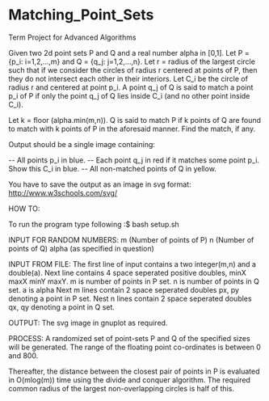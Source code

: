 Matching_Point_Sets
===================

Term Project for Advanced Algorithms

Given two 2d point sets P and Q and a real number alpha in [0,1].
Let P = {p_i: i=1,2,...,m} and Q = {q_j: j=1,2,...,n}.
Let r = radius of the largest circle such that if we consider the circles of radius r 
centered at points of P, then they do not intersect each other in their interiors.
Let C_i be the circle of radius r and centered at point p_i.
A point q_j of Q is said to match a point p_i of P if only the point q_j of Q lies inside C_i
(and no other point inside C_i).

Let k = floor (alpha.min(m,n)).
Q is said to match P if k points of Q are found to match with k points of P in the aforesaid manner.
Find the match, if any.

Output should be a single image containing: 

-- All points p_i in blue.
-- Each point q_j in red if it matches some point p_i. 
   Show this C_i in blue.
-- All non-matched points of Q in yellow.

You have to save the output as an image in svg format:
http://www.w3schools.com/svg/


HOW TO:

To run the program type following :$ bash setup.sh

INPUT FOR RANDOM NUMBERS:
m (Number of points of P)
n (Number of points of Q)
alpha (as specified in question)

INPUT FROM FILE:
The first line of input contains a two integer(m,n) and a double(a).
Next line contains 4 space seperated positive doubles, minX maxX minY maxY.
m is number of points in P set. n is number of points in Q set. a is alpha
Next m lines contain 2 space seperated doubles px, py denoting a point in P set.
Nest n lines contain 2 space seperated doubles qx, qy denoting a point in Q set.

OUTPUT:
The svg image in gnuplot as required.

PROCESS:
A randomized set of point-sets P and Q of the specified sizes will be generated. The range of the floating point co-ordinates is between 0 and 800. 

Thereafter, the distance between the closest pair of points in P is evaluated in O(mlog(m)) time using the divide and conquer algorithm. The required common radius of the largest non-overlapping circles is half of this.

